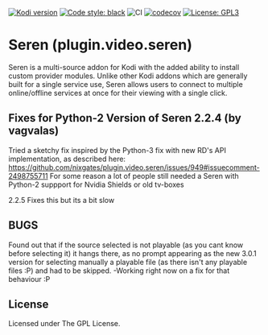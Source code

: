 [![Kodi version](https://img.shields.io/badge/kodi%20versions-18--19-blue)](https://kodi.tv/)
[![Code style: black](https://img.shields.io/badge/code%20style-black-000000.svg)](https://github.com/psf/black)
![CI](https://github.com/SerenKodi/SerenDevelopment/workflows/CI/badge.svg?branch=v2-Development)
[![codecov](https://codecov.io/gh/SerenKodi/SerenDevelopment/branch/v2-Development/graph/badge.svg?token=LCX9WOPJ2M)](https://codecov.io/gh/SerenKodi/SerenDevelopment)
[![License: GPL3](https://img.shields.io/badge/License-GPL3-yellow.svg)](https://opensource.org/licenses/GPL-3.0)

# Seren (plugin.video.seren)

Seren is a multi-source addon for Kodi with the added ability to install custom provider modules. Unlike other Kodi addons which are generally built for a single service use, Seren allows users to connect to multiple online/offline services at once for their viewing with a single click.

## Fixes for Python-2 Version of Seren 2.2.4 (by vagvalas)

Tried a sketchy fix inspired by the Python-3 fix with new RD's API implementation, as described here:
https://github.com/nixgates/plugin.video.seren/issues/949#issuecomment-2498755711
For some reason a lot of people still needed a Seren with Python-2 suppport for Nvidia Shields or old tv-boxes

2.2.5 Fixes this but its a bit slow

## BUGS

Found out that if the source selected is not playable (as you cant know before selecting it) it hangs there, as no prompt appearing 
as the new 3.0.1 version for selecting manually a playable file (as there isn't any playable files :P) and had to be skipped.
-Working right now on a fix for that behaviour :P

## License

Licensed under The GPL License.
